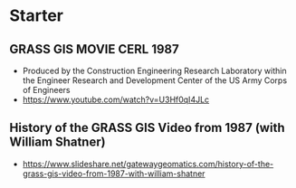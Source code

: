 # Starter

##  GRASS GIS MOVIE CERL 1987
- Produced by the Construction Engineering Research Laboratory within the Engineer Research and Development Center of the US Army Corps of Engineers
- https://www.youtube.com/watch?v=U3Hf0qI4JLc


## History of the GRASS GIS Video from 1987 (with William Shatner)
- https://www.slideshare.net/gatewaygeomatics.com/history-of-the-grass-gis-video-from-1987-with-william-shatner
